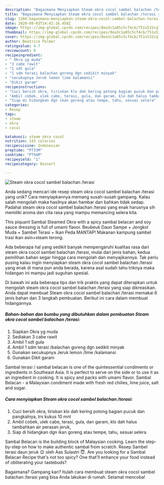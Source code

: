 ```yaml
---
description: "Bagaimana Menyiapkan Steam okra cocol sambel balachan /terasi yang Sempurna"
title: "Bagaimana Menyiapkan Steam okra cocol sambel balachan /terasi yang Sempurna"
slug: 1266-bagaimana-menyiapkan-steam-okra-cocol-sambel-balachan-terasi-yang-sempurna
date: 2020-09-03T14:42:16.458Z
image: https://img-global.cpcdn.com/recipes/8ea3c1a05c5cf4cb/751x532cq70/steam-okra-cocol-sambel-balachan-terasi-foto-resep-utama.jpg
thumbnail: https://img-global.cpcdn.com/recipes/8ea3c1a05c5cf4cb/751x532cq70/steam-okra-cocol-sambel-balachan-terasi-foto-resep-utama.jpg
cover: https://img-global.cpcdn.com/recipes/8ea3c1a05c5cf4cb/751x532cq70/steam-okra-cocol-sambel-balachan-terasi-foto-resep-utama.jpg
author: Beatrice Palmer
ratingvalue: 4.7
reviewcount: 9
recipeingredient:
- " Okra yg muda"
- "3 cabe rawit"
- "1 sdt gula"
- "1 sdm terasi balachan goreng dgn sedikit minyak"
- "secukupnya Jeruk lemon lime kalamansi"
- "Dikit garam"
recipeinstructions:
- "Cuci bersih okra, tiriskan klo dah kering potong bagian pucuk dan pangkalnya, trs kukus 10 mnt"
- "Ambil cobek, ulek cabe, terasi, gula, dan garam, klo dah halus tambahkan air perasan jeruk,"
- "Siap di hidangkan dgn ikan goreng atau tempe, tahu, sesuai selera"
categories:
- Resep
tags:
- steam
- okra
- cocol

katakunci: steam okra cocol 
nutrition: 143 calories
recipecuisine: Indonesian
preptime: "PT33M"
cooktime: "PT56M"
recipeyield: "1"
recipecategory: Dessert

---
```



![Steam okra cocol sambel balachan /terasi](https://img-global.cpcdn.com/recipes/8ea3c1a05c5cf4cb/751x532cq70/steam-okra-cocol-sambel-balachan-terasi-foto-resep-utama.jpg)

Anda sedang mencari ide resep steam okra cocol sambel balachan /terasi yang unik? Cara menyiapkannya memang susah-susah gampang. Kalau salah mengolah maka hasilnya akan hambar dan bahkan tidak sedap. Padahal steam okra cocol sambel balachan /terasi yang enak harusnya sih memiliki aroma dan cita rasa yang mampu memancing selera kita.

This piquant Sambal Steamed Okra with a spicy sambal belacan and soy sauce dressing is full of umami flavor. Beubeuk Daun Sampe + Jengkol Muda + Sambel Terasi + Ikan Peda MANTAP! Makanan kampung sambel trasi ikan asin+steam terong.

Ada beberapa hal yang sedikit banyak mempengaruhi kualitas rasa dari steam okra cocol sambel balachan /terasi, mulai dari jenis bahan, kedua pemilihan bahan segar hingga cara mengolah dan menyajikannya. Tak perlu pusing kalau ingin menyiapkan steam okra cocol sambel balachan /terasi yang enak di mana pun anda berada, karena asal sudah tahu triknya maka hidangan ini mampu jadi suguhan spesial.


Di bawah ini ada beberapa tips dan trik praktis yang dapat diterapkan untuk mengolah steam okra cocol sambel balachan /terasi yang siap dikreasikan. Anda dapat membuat Steam okra cocol sambel balachan /terasi memakai 6 jenis bahan dan 3 langkah pembuatan. Berikut ini cara dalam membuat hidangannya.

<!--inarticleads1-->

##### Bahan-bahan dan bumbu yang dibutuhkan dalam pembuatan Steam okra cocol sambel balachan /terasi:

1. Siapkan  Okra yg muda
1. Sediakan 3 cabe rawit
1. Ambil 1 sdt gula
1. Ambil 1 sdm terasi /balachan goreng dgn sedikit minyak
1. Gunakan secukupnya Jeruk lemon /lime /kalamansi
1. Gunakan Dikit garam


Sambal terasi / sambal belacan is one of the quintessential condiments or ingredients in Southeast Asia. It is perfect to serve on the side or to use it as an ingredient in cooking. It is spicy and packs with umami flavor. Sambal Belacan - a Malaysian condiment made with fresh red chilies, lime juice, salt and sugar. 

<!--inarticleads2-->

##### Cara menyiapkan Steam okra cocol sambel balachan /terasi:

1. Cuci bersih okra, tiriskan klo dah kering potong bagian pucuk dan pangkalnya, trs kukus 10 mnt
1. Ambil cobek, ulek cabe, terasi, gula, dan garam, klo dah halus tambahkan air perasan jeruk,
1. Siap di hidangkan dgn ikan goreng atau tempe, tahu, sesuai selera


Sambal Belacan is the building block of Malaysian cooking. Learn the step-by-step on how to make authentic sambal from scratch. Resep Sambel terasi daun jeruk 😉 oleh Aas Sulastri 😇. Are you looking for a Sambal Belacan Recipe that&#39;s not too spicy? One that&#39;ll enhance your food instead of obliterating your tastebuds? 

Bagaimana? Gampang kan? Itulah cara membuat steam okra cocol sambel balachan /terasi yang bisa Anda lakukan di rumah. Selamat mencoba!
